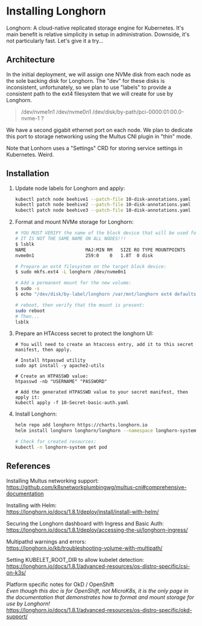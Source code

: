 # Installing Longhorn

Longhorn:  A cloud-native replicated storage engine for Kubernetes.  It's main benefit is relative simplicity in setup in administration.  Downside, it's not particularly fast.  Let's give it a try...

## Architecture

In the initial deployment, we will assign one NVMe disk from each node as the sole backing disk for Longhorn. The "dev" for these disks is inconsistent, unfortunately, so we plan to use "labels"
to provide a consistent path to the ext4 filesystem that we will create for use by Longhorn.

> /dev/nvme1n1
> /dev/nvme0n1
> /dev/disk/by-path/pci-0000:01:00.0-nvme-1
> ?

We have a second gigabit ethernet port on each node.  We plan to dedicate this port to storage networking using the Multus CNI plugin in "thin" mode.

Note that Lonhorn uses a "Settings" CRD for storing service settings in Kubernetes.  Weird.

## Installation

1. Update node labels for Longhorn and apply:

    ```bash
    kubectl patch node beehive1 --patch-file 10-disk-annotations.yaml
    kubectl patch node beehive2 --patch-file 10-disk-annotations.yaml
    kubectl patch node beehive3 --patch-file 10-disk-annotations.yaml
    ```

2. Format and mount NVMe storage for Longhorn:

    ```bash
    # YOU MUST VERIFY the name of the block device that will be used for longhorn.
    # IT IS NOT THE SAME NAME ON ALL NODES!!!
    $ lsblk
    NAME                      MAJ:MIN RM   SIZE RO TYPE MOUNTPOINTS
    nvme0n1                   259:0    0   1.8T  0 disk

    # Prepare an ext4 filesystem on the target block device:
    $ sudo mkfs.ext4 -L longhorn /dev/nvme0n1

    # Add a permanent mount for the new volume:
    $ sudo -s
    $ echo "/dev/disk/by-label/longhorn /var/mnt/longhorn ext4 defaults 0 1" >> /etc/fstab

    # reboot, then verify that the mount is present:
    sudo reboot
    # Then...
    lsblk
    ```

3. Prepare an HTAccess secret to protect the longhorn UI:

    ```shell
    # You will need to create an htaccess entry, add it to this secret manifest, then apply.

    # Install htpasswd utility
    sudo apt install -y apache2-utils

    # Create an HTPASSWD value:
    htpasswd -nb "USERNAME" "PASSWORD"

    # Add the generated HTPASSWD value to your secret manifest, then apply it:
    kubectl apply -f 10-Secret-basic-auth.yaml
    ```

4. Install Longhorn:

    ```bash
    helm repo add longhorn https://charts.longhorn.io
    helm install longhorn longhorn/longhorn --namespace longhorn-system --create-namespace --version 1.8.1

    # Check for created resources:
    kubectl -n longhorn-system get pod
    ```

## References

Installing Multus networking support:  
<https://github.com/k8snetworkplumbingwg/multus-cni#comprehensive-documentation>

Installing with Helm:  
<https://longhorn.io/docs/1.8.1/deploy/install/install-with-helm/>

Securing the Longhorn dashboard with Ingress and Basic Auth:  
<https://longhorn.io/docs/1.8.1/deploy/accessing-the-ui/longhorn-ingress/>

Multipathd warnings and errors:  
<https://longhorn.io/kb/troubleshooting-volume-with-multipath/>

Setting KUBELET_ROOT_DIR to allow kubelet detection:  
<https://longhorn.io/docs/1.8.1/advanced-resources/os-distro-specific/csi-on-k3s/>

Platform specific notes for OkD / OpenShift  
*Even though this doc is for OpenShift, not MicroK8s, it is the only page in the documentation that demonstrates how to format and mount storage for use by Longhorn!*  
<https://longhorn.io/docs/1.8.1/advanced-resources/os-distro-specific/okd-support/>
